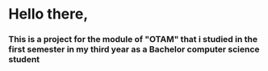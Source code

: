 # Hello there,
### This is a project for the module of "OTAM" that i studied in the first semester in my third year as a Bachelor computer science student
